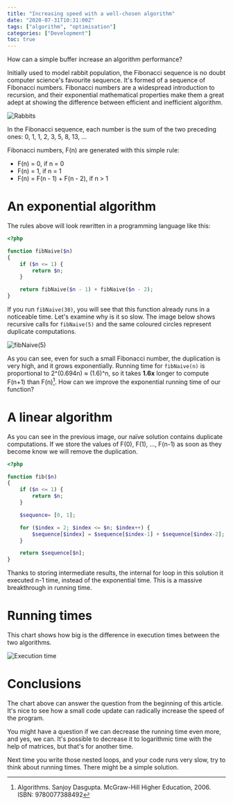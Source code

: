 ```yaml
---
title: "Increasing speed with a well-chosen algorithm"
date: "2020-07-31T10:31:00Z"
tags: ["algorithm", "optimisation"]
categories: ["Development"]
toc: true
---
```


How can a simple buffer increase an algorithm performance?
<!--more-->

Initially used to model rabbit population, the Fibonacci sequence is no doubt computer 
science's favourite sequence. It's formed of a sequence of Fibonacci numbers. Fibonacci numbers
are a widespread introduction to recursion, and their exponential mathematical properties make
them a great adept at showing the difference between efficient and inefficient algorithm.

![Rabbits](/img/increasing-speed-with-a-well-chosen-algorithm/fib-rabbits.svg#75percent "Rabbits")

In the Fibonacci sequence, each number is the sum of the two preceding ones: 0, 1, 1, 2, 3, 5, 8, 13, ...

Fibonacci numbers, F(n) are generated with this simple rule:

- F(n) = 0, if n = 0
- F(n) = 1, if n = 1
- F(n) = F(n - 1) + F(n - 2), if n > 1

# An exponential algorithm

The rules above will look rewritten in a programming language like this:

```php
<?php 

function fibNaive($n)
{
    if ($n <= 1) {
        return $n;
    }

    return fibNaive($n - 1) + fibNaive($n - 2);
}
```
If you run `fibNaive(30)`, you will see that this function already runs in a noticeable time.
Let's examine why is it so slow. The image below shows recursive calls for `fibNaive(5)`
and the same coloured circles represent duplicate computations.

![fibNaive(5)](/img/increasing-speed-with-a-well-chosen-algorithm/fib5.jpeg#50percent)

As you can see, even for such a small Fibonacci number, the duplication is very high, and it grows exponentially.
Running time for `fibNaive(n)` is proportional to 2^(0.694n) ≈ (1.6)^n, so it takes **1.6x** longer
to compute F(n+1) than F(n)[^1]. How can we improve the exponential running time of our function?

# A linear algorithm

As you can see in the previous image, our naïve solution contains duplicate computations.
If we store the values of F(0), F(1), ..., F(n-1) as soon as they become know we will remove the duplication.

```php
<?php 

function fib($n)
{
    if ($n <= 1) {
        return $n;
    }

    $sequence= [0, 1];

    for ($index = 2; $index <= $n; $index++) {
        $sequence[$index] = $sequence[$index-1] + $sequence[$index-2];
    }

    return $sequence[$n];
}
```

Thanks to storing intermediate results, the internal for loop in this solution it executed n-1 time,
instead of the exponential time. This is a massive breakthrough in running time.

# Running times

This chart shows how big is the difference in execution times between the two algorithms.

![Execution time](/img/increasing-speed-with-a-well-chosen-algorithm/execution-time.png#75percent "Execution time")

# Conclusions

The chart above can answer the question from the beginning of this article. It's nice to see how
a small code update can radically increase the speed of the program. 

You might have a question if we can decrease the running time even more, and yes, we can.
It's possible to decrease it to logarithmic time with the help of matrices, but that's for another time.

Next time you write those nested loops, and your code runs very slow, try to think about running times.
There might be a simple solution.

[^1]: Algorithms. Sanjoy Dasgupta. McGraw-Hill Higher Education, 2006. ISBN: 9780077388492
